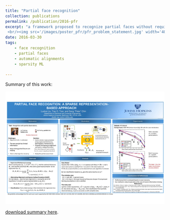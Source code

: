 ```yaml
---
title: "Partial face recognition"
collection: publications
permalink: /publication/2016-pfr
excerpt: "a framework proposed to recognize partial faces without requirement of alignment information 
 <br/><img src='/images/poster_pfr/pfr_problem_statement.jpg' width='400'><img src='/images/poster_pfr/sample_results.jpg' width='400'>"
date: 2016-03-30
tags:
    - face recognition
    - partial faces
    - automatic alignments
    - sparsity ML

---
```


Summary of this work:

<img src='/images/poster_pfr/page0.jpg' width='1800'>

[download summary here](https://sigport.org/sites/default/files/poster_icassp16_luoluo_feb_version_2_33_56.pdf).

<!--
[Download paper here](http://academicpages.github.io/files/paper1.pdf)

Recommended citation: Your Name, You. (2009). "Paper Title Number 1." <i>Journal 1</i>. 1(1).
-->